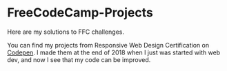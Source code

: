 # FreeCodeCamp-Projects
Here are my solutions to FFC challenges.

You can find my projects from Responsive Web Design Certification on [Codepen](https://codepen.io/Alveek/full/xQjEXb).
I made them at the end of 2018 when I just was started with web dev, and now I see that my code can be improved.
